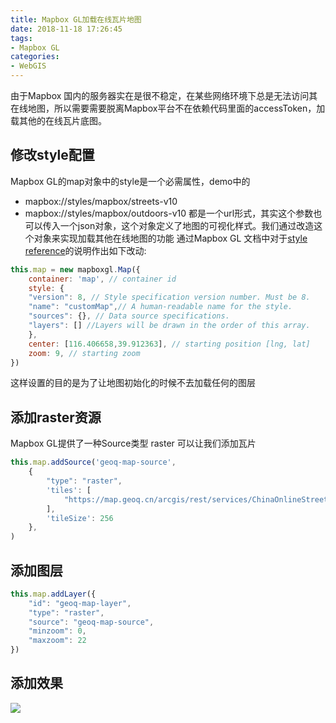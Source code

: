 ```yaml
---
title: Mapbox GL加载在线瓦片地图
date: 2018-11-18 17:26:45
tags: 
- Mapbox GL
categories: 
- WebGIS
---
```

由于Mapbox 国内的服务器实在是很不稳定，在某些网络环境下总是无法访问其在线地图，所以需要需要脱离Mapbox平台不在依赖代码里面的accessToken，加载其他的在线瓦片底图。
<!-- more -->
## 修改style配置
Mapbox GL的map对象中的style是一个必需属性，demo中的 
- mapbox://styles/mapbox/streets-v10
- mapbox://styles/mapbox/outdoors-v10
都是一个url形式，其实这个参数也可以传入一个json对象，这个对象定义了地图的可视化样式。我们通过改造这个对象来实现加载其他在线地图的功能
通过Mapbox GL 文档中对于[style reference](https://www.mapbox.com/mapbox-gl-js/style-spec/)的说明作出如下改动:
```js
this.map = new mapboxgl.Map({
    container: 'map', // container id
    style: {
    "version": 8, // Style specification version number. Must be 8.
    "name": "customMap",// A human-readable name for the style.
    "sources": {}, // Data source specifications.
    "layers": [] //Layers will be drawn in the order of this array.
    },
    center: [116.406658,39.912363], // starting position [lng, lat]
    zoom: 9, // starting zoom
})
```
这样设置的目的是为了让地图初始化的时候不去加载任何的图层
## 添加raster资源
Mapbox GL提供了一种Source类型 raster 可以让我们添加瓦片
```js
this.map.addSource('geoq-map-source',
    {
        "type": "raster",
        'tiles': [
            "https://map.geoq.cn/arcgis/rest/services/ChinaOnlineStreetPurplishBlue/MapServer/tile/{z}/{y}/{x}"
        ],
        'tileSize': 256
    },
)
```
## 添加图层
```js
this.map.addLayer({
    "id": "geoq-map-layer",
    "type": "raster",
    "source": "geoq-map-source",
    "minzoom": 0,
    "maxzoom": 22
})
```
## 添加效果
![](https://yuyi-blog-resource.oss-cn-beijing.aliyuncs.com/images/geoq-blue.jpg)

